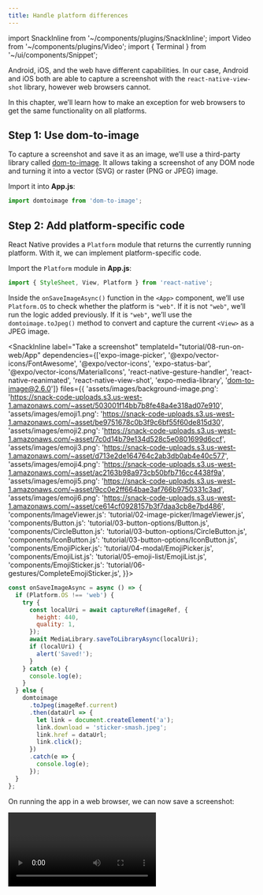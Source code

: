 ```yaml
---
title: Handle platform differences
---
```


import SnackInline from '~/components/plugins/SnackInline';
import Video from '~/components/plugins/Video';
import { Terminal } from '~/ui/components/Snippet';

Android, iOS, and the web have different capabilities. In our case, Android and iOS both are able to capture a screenshot with the `react-native-view-shot` library, however web browsers cannot.

In this chapter, we’ll learn how to make an exception for web browsers to get the same functionality on all platforms.

## Step 1: Use dom-to-image

To capture a screenshot and save it as an image, we’ll use a third-party library called [dom-to-image](https://github.com/tsayen/dom-to-image#readme). It allows taking a screenshot of any DOM node and turning it into a vector (SVG) or raster (PNG or JPEG) image.

Import it into **App.js**:

```js
import domtoimage from 'dom-to-image';
```

## Step 2: Add platform-specific code

React Native provides a `Platform` module that returns the currently running platform. With it, we can implement platform-specific code.

Import the `Platform` module in **App.js**:

```js
import { StyleSheet, View, Platform } from 'react-native';
```

Inside the `onSaveImageAsync()` function in the `<App>` component, we’ll use `Platform.OS` to check whether the platform is `"web"`. If it is not `"web"`, we’ll run the logic added previously. If it is `"web"`, we’ll use the `domtoimage.toJpeg()` method to convert and capture the current `<View>` as a JPEG image.


<SnackInline
label="Take a screenshot"
templateId="tutorial/08-run-on-web/App"
dependencies={['expo-image-picker', '@expo/vector-icons/FontAwesome', '@expo/vector-icons', 'expo-status-bar', '@expo/vector-icons/MaterialIcons', 'react-native-gesture-handler', 'react-native-reanimated', 'react-native-view-shot', 'expo-media-library', 'dom-to-image@2.6.0']}
files={{
  'assets/images/background-image.png': 'https://snack-code-uploads.s3.us-west-1.amazonaws.com/~asset/503001f14bb7b8fe48a4e318ad07e910',
  'assets/images/emoji1.png': 'https://snack-code-uploads.s3.us-west-1.amazonaws.com/~asset/be9751678c0b3f9c6bf55f60de815d30',
  'assets/images/emoji2.png': 'https://snack-code-uploads.s3.us-west-1.amazonaws.com/~asset/7c0d14b79e134d528c5e0801699d6ccf',
  'assets/images/emoji3.png': 'https://snack-code-uploads.s3.us-west-1.amazonaws.com/~asset/d713e2de164764c2ab3db0ab4e40c577',
  'assets/images/emoji4.png': 'https://snack-code-uploads.s3.us-west-1.amazonaws.com/~asset/ac2163b98a973cb50bfb716cc4438f9a',
  'assets/images/emoji5.png': 'https://snack-code-uploads.s3.us-west-1.amazonaws.com/~asset/9cc0e2ff664bae3af766b9750331c3ad',
  'assets/images/emoji6.png': 'https://snack-code-uploads.s3.us-west-1.amazonaws.com/~asset/ce614cf0928157b3f7daa3cb8e7bd486',
  'components/ImageViewer.js': 'tutorial/02-image-picker/ImageViewer.js',
  'components/Button.js': 'tutorial/03-button-options/Button.js',
  'components/CircleButton.js': 'tutorial/03-button-options/CircleButton.js',
  'components/IconButton.js': 'tutorial/03-button-options/IconButton.js',
  'components/EmojiPicker.js': 'tutorial/04-modal/EmojiPicker.js',
  'components/EmojiList.js': 'tutorial/05-emoji-list/EmojiList.js',
  'components/EmojiSticker.js': 'tutorial/06-gestures/CompleteEmojiSticker.js',
}}>

```js
const onSaveImageAsync = async () => {
  if (Platform.OS !== 'web') {
    try {
      const localUri = await captureRef(imageRef, {
        height: 440,
        quality: 1,
      });
      await MediaLibrary.saveToLibraryAsync(localUri);
      if (localUri) {
        alert('Saved!');
      }
    } catch (e) {
      console.log(e);
    }
  } else {
    domtoimage
      .toJpeg(imageRef.current)
      .then(dataUrl => {
        let link = document.createElement('a');
        link.download = 'sticker-smash.jpeg';
        link.href = dataUrl;
        link.click();
      })
      .catch(e => {
        console.log(e);
      });
  }
};
```

</SnackInline>

On running the app in a web browser, we can now save a screenshot:

<Video file="tutorial/web.mp4" />

## Up next

The app does everything we set out for it to do, so it's time to shift our focus towards the purely aesthetic. In the next chapter, you will [customize the app's status bar, splash screen and app icon](/tutorial/configuration.md).
